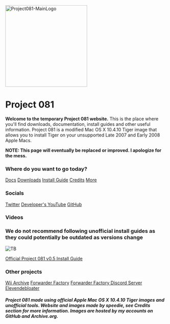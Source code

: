 <img width="256" alt="Project081-MainLogo" src="https://user-images.githubusercontent.com/71722170/143572664-dd5c2017-4ed7-4612-880d-783ab828aa28.png">

# Project 081


**Welcome to the temporary Project 081 website.** This is the place where you'll find downloads, documentation, install guides and other useful information.
Project 081 is a modified Mac OS X 10.4.10 Tiger image that allows you to install Tiger on your unsupported Late 2007 and Early 2008 Apple Macs.

**NOTE: This page will eventually be replaced or improved. I apologize for the mess.**

### **Where do you want to go today?**

[Docs](https://github.com/p081/wiki/wiki "Docs") [Downloads](https://p081.github.io/downloads "Downloads") [Install Guide](https://p081.github.io/installguide "InstallGuide") [Credits](https://p081.github.io/credits "Credits") [More](https://p081.github.io/more "More")

### **Socials**

[Twitter](https://twitter.com/@project081 "Twitter") [Developer's YouTube](https://youtube.com/speedie "DevYT") [GitHub](https://github.com/p081 "GitHub")

### Videos

### **We do not recommend following unofficial install guides as they could potentially be outdated as versions change**
![TB](https://user-images.githubusercontent.com/71722170/143601345-761ddf55-66c9-48b7-bd36-c4828cbbae7a.jpeg)

[Official Project 081 v0.5 Install Guide](https://www.youtube.com/watch?v=ch_eIXkctLg "Official Project 081 v0.5 Install Guide")

### Other projects

[Wii Archive](https://github.com/ForwarderFactory/wii "Wii") [Forwarder Factory](https://youtube.com/ForwarderFactory "FFYT") [Forwarder Factory Discord Server](https://ffdiscord.github.io "FFDiscord") [Elevendebloater](https://github.com/speediegamer/Elevendebloater "Debloater")



##### Project 081 made using official Apple Mac OS X 10.4.10 Tiger images and unofficial tools. Website and images made by speedie, see Credits section for more information. Images are hosted by my accounts on GitHub and Archive.org.
